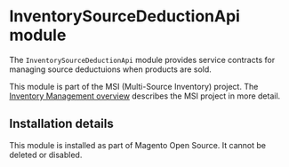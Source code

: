 # InventorySourceDeductionApi module

The `InventorySourceDeductionApi` module provides service contracts for managing source deductuions when products are sold. 

This module is part of the MSI (Multi-Source Inventory) project. The 
[Inventory Management overview](https://devdocs.magento.com/guides/v2.3/inventory/index.html)
describes the MSI project in more detail.

## Installation details

This module is installed as part of Magento Open Source. It cannot be deleted or disabled.
